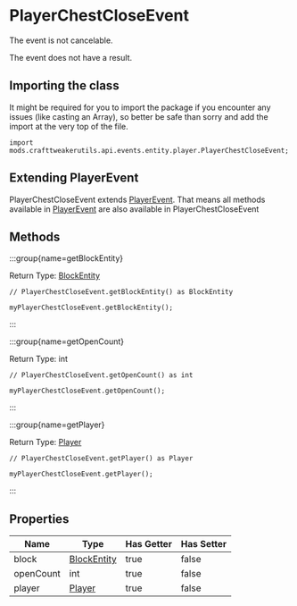 # PlayerChestCloseEvent

The event is not cancelable.

The event does not have a result.

## Importing the class

It might be required for you to import the package if you encounter any issues (like casting an Array), so better be safe than sorry and add the import at the very top of the file.
```zenscript
import mods.crafttweakerutils.api.events.entity.player.PlayerChestCloseEvent;
```


## Extending PlayerEvent

PlayerChestCloseEvent extends [PlayerEvent](/forge/api/event/entity/player/PlayerEvent). That means all methods available in [PlayerEvent](/forge/api/event/entity/player/PlayerEvent) are also available in PlayerChestCloseEvent

## Methods

:::group{name=getBlockEntity}

Return Type: [BlockEntity](/mods/sixikutils/utils/block/BlockEntity)

```zenscript
// PlayerChestCloseEvent.getBlockEntity() as BlockEntity

myPlayerChestCloseEvent.getBlockEntity();
```

:::

:::group{name=getOpenCount}

Return Type: int

```zenscript
// PlayerChestCloseEvent.getOpenCount() as int

myPlayerChestCloseEvent.getOpenCount();
```

:::

:::group{name=getPlayer}

Return Type: [Player](/mods/sixikutils/utils/entity/type/player/Player)

```zenscript
// PlayerChestCloseEvent.getPlayer() as Player

myPlayerChestCloseEvent.getPlayer();
```

:::


## Properties

|   Name    |                            Type                            | Has Getter | Has Setter |
|-----------|------------------------------------------------------------|------------|------------|
| block     | [BlockEntity](/mods/sixikutils/utils/block/BlockEntity)    | true       | false      |
| openCount | int                                                        | true       | false      |
| player    | [Player](/mods/sixikutils/utils/entity/type/player/Player) | true       | false      |

